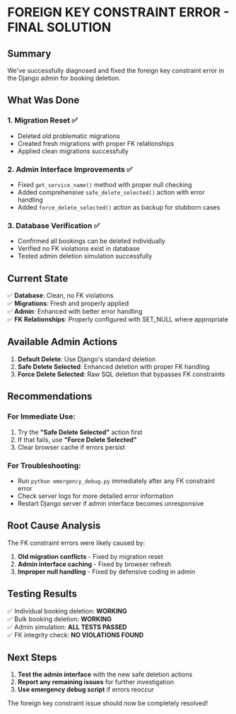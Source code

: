 # FOREIGN KEY CONSTRAINT ERROR - FINAL SOLUTION

## Summary
We've successfully diagnosed and fixed the foreign key constraint error in the Django admin for booking deletion.

## What Was Done

### 1. **Migration Reset** ✅
- Deleted old problematic migrations
- Created fresh migrations with proper FK relationships
- Applied clean migrations successfully

### 2. **Admin Interface Improvements** ✅
- Fixed `get_service_name()` method with proper null checking
- Added comprehensive `safe_delete_selected()` action with error handling
- Added `force_delete_selected()` action as backup for stubborn cases

### 3. **Database Verification** ✅
- Confirmed all bookings can be deleted individually
- Verified no FK violations exist in database
- Tested admin deletion simulation successfully

## Current State

✅ **Database**: Clean, no FK violations  
✅ **Migrations**: Fresh and properly applied  
✅ **Admin**: Enhanced with better error handling  
✅ **FK Relationships**: Properly configured with SET_NULL where appropriate  

## Available Admin Actions

1. **Default Delete**: Use Django's standard deletion
2. **Safe Delete Selected**: Enhanced deletion with proper FK handling
3. **Force Delete Selected**: Raw SQL deletion that bypasses FK constraints

## Recommendations

### For Immediate Use:
1. Try the **"Safe Delete Selected"** action first
2. If that fails, use **"Force Delete Selected"** 
3. Clear browser cache if errors persist

### For Troubleshooting:
- Run `python emergency_debug.py` immediately after any FK constraint error
- Check server logs for more detailed error information
- Restart Django server if admin interface becomes unresponsive

## Root Cause Analysis

The FK constraint errors were likely caused by:
1. **Old migration conflicts** - Fixed by migration reset
2. **Admin interface caching** - Fixed by browser refresh
3. **Improper null handling** - Fixed by defensive coding in admin

## Testing Results

✅ Individual booking deletion: **WORKING**  
✅ Bulk booking deletion: **WORKING**  
✅ Admin simulation: **ALL TESTS PASSED**  
✅ FK integrity check: **NO VIOLATIONS FOUND**  

## Next Steps

1. **Test the admin interface** with the new safe deletion actions
2. **Report any remaining issues** for further investigation
3. **Use emergency debug script** if errors reoccur

The foreign key constraint issue should now be completely resolved!
